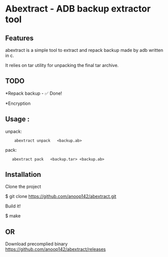 # Abextract - ADB backup extractor tool

## Features
abextract is a simple tool to extract and repack backup made by  adb written in c.

It relies on tar utility for  unpacking the final tar archive.

## TODO
*Repack backup - ✅ Done! 

*Encryption

## Usage :
unpack:
        
        abextract unpack   <backup.ab>

pack:

       abextract pack   <backup.tar> <backup.ab>


## Installation
Clone the project

$ git clone https://github.com/anoop142/abextract.git

Build it!

$ make

## OR

Download precomplied binary  https://github.com/anoop142/abextract/releases
